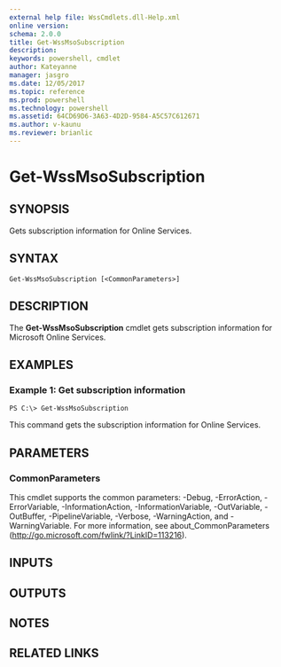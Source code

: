 ```yaml
---
external help file: WssCmdlets.dll-Help.xml
online version: 
schema: 2.0.0
title: Get-WssMsoSubscription
description: 
keywords: powershell, cmdlet
author: Kateyanne
manager: jasgro
ms.date: 12/05/2017
ms.topic: reference
ms.prod: powershell
ms.technology: powershell
ms.assetid: 64CD69D6-3A63-4D2D-9584-A5C57C612671
ms.author: v-kaunu
ms.reviewer: brianlic
---
```


# Get-WssMsoSubscription

## SYNOPSIS
Gets subscription information for Online Services.

## SYNTAX

```
Get-WssMsoSubscription [<CommonParameters>]
```

## DESCRIPTION
The **Get-WssMsoSubscription** cmdlet gets subscription information for Microsoft Online Services.

## EXAMPLES

### Example 1: Get subscription information
```
PS C:\> Get-WssMsoSubscription
```

This command gets the subscription information for Online Services.

## PARAMETERS

### CommonParameters
This cmdlet supports the common parameters: -Debug, -ErrorAction, -ErrorVariable, -InformationAction, -InformationVariable, -OutVariable, -OutBuffer, -PipelineVariable, -Verbose, -WarningAction, and -WarningVariable. For more information, see about_CommonParameters (http://go.microsoft.com/fwlink/?LinkID=113216).

## INPUTS

## OUTPUTS

## NOTES

## RELATED LINKS

